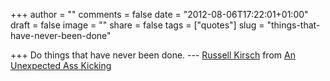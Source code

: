 +++
author = ""
comments = false
date = "2012-08-06T17:22:01+01:00"
draft = false
image = ""
share = false
tags = ["quotes"]
slug = "things-that-have-never-been-done"

+++
Do things that have never been done. --- [Russell
Kirsch](http://en.wikipedia.org/wiki/Russell_A._Kirsch)<!--more--> from [An
Unexpected Ass Kicking](http://joelrunyon.com/two3/an-unexpected-ass-kicking/)
